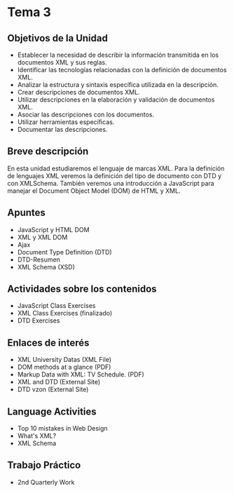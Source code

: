 # Tema 3

## Objetivos de la Unidad

- Establecer la necesidad de describir la información transmitida en los documentos XML y sus reglas.
- Identificar las tecnologías relacionadas con la definición de documentos XML.
- Analizar la estructura y sintaxis específica utilizada en la descripción.
- Crear descripciones de documentos XML.
- Utilizar descripciones en la elaboración y validación de documentos XML.
- Asociar las descripciones con los documentos.
- Utilizar herramientas específicas.
- Documentar las descripciones.

## Breve descripción
En esta unidad estudiaremos el lenguaje de marcas XML. Para la definición de lenguajes XML veremos la definición del tipo de documento con DTD y con XMLSchema. También veremos una introducción a JavaScript para manejar el Document Object Model (DOM) de HTML y XML.

## Apuntes
- JavaScript y HTML DOM
- XML y XML DOM
- Ajax
- Document Type Definition (DTD)
- DTD-Resumen
- XML Schema (XSD)

## Actividades sobre los contenidos
- JavaScript Class Exercises
- XML Class Exercises (finalizado)
- DTD Exercises

## Enlaces de interés 
- XML University Datas (XML File)
- DOM methods at a glance (PDF)
- Markup Data with XML: TV Schedule. (PDF)
- XML and DTD (External Site)
- DTD vzon (External Site)

## Language Activities
- Top 10 mistakes in Web Design
- What's XML?
- XML Schema

## Trabajo Práctico
- 2nd Quarterly Work